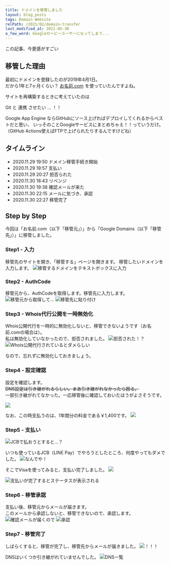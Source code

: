 ```yaml
---
title: ドメインを移管しました
layout: blog_posts
tags: Domain Website
relPath: /2021/02/domain-transfer
last_modified_at: 2021-05-30
a_few_word: Googleのヘビーユーザーになってしまう...
---
```


この記事、今更感がすごい

## 移管した理由
最初にドメインを登録したのが2019年4月1日。<br>
だから1年と7ヶ月くらい？ <a href="https://px.a8.net/svt/ejp?a8mat=3H5C5X+FQ79UI+50+2HHVNM" rel="nofollow" target="_blank">お名前.com</a>
<img border="0" width="1" height="1" src="https://www18.a8.net/0.gif?a8mat=3H5C5X+FQ79UI+50+2HHVNM" alt="" class="a8">を使っていたんですよね。

サイトを再構築するときに考えていたのは

<div class="card">
  <div class="card-body">
    Git と 連携 させたい ... ！！
  </div>
</div>

Google App Engine ならGitHubにソース上げればデプロイしてくれるからベストだと思い、
いっそのことGoogleサービスにまとめちゃえ！！っていうだけ。
（GitHub Actions使えばFTPで上げられたりするんですけどね）

## タイムライン
 - 2020.11.29 19:50 ドメイン移管手続き開始
 - 2020.11.29 19:57 支払い
 - 2020.11.29 20:27 拒否られた
 - 2020.11.30 18:43 リベンジ
 - 2020.11.30 19:38 確認メールが来た
 - 2020.11.30 22:15 メールに気づき、承認
 - 2020.11.30 22:27 移管完了


## Step by Step
今回は「お名前.com（以下「移管元」）」から「Google Domains（以下「移管先」）」に移管しました。

### Step1 - 入力
移管先のサイトを開き、「移管する」ページを開きます。
移管したいドメインを入力します。
![移管するドメインをテキストボックスに入力](/img/blog/2021/02/domain-transfer/01.png)

### Step2 - AuthCode
移管元から、AuthCodeを取得します。移管先に入力します。
![移管元から取得して...](/img/blog/2021/02/domain-transfer/02.png)
![移管先に貼り付け](/img/blog/2021/02/domain-transfer/03.png)

### Step3 - Whois代行公開を一時無効化
Whois公開代行を一時的に無効化しないと、移管できないようです（お名前.comの場合は）。<br>
私は無効化していなかったので、拒否されました。
![拒否された！？](/img/blog/2021/02/domain-transfer/10.png)
![Whois公開代行されているとダメらしい](/img/blog/2021/02/domain-transfer/11.png)

なので、忘れずに無効化しておきましょう。

### Step4 - 設定確認
設定を確認します。<br>
~~DNS設定は引き継がれるらしい。まあ引き継がれなかったら困る。~~<br>
一部引き継がれてなかった。一応移管後に確認しておいたほうがよさそうです。

![](/img/blog/2021/02/domain-transfer/04.png)

なお、この時支払うのは、1年間分の料金である￥1,400です。
![](/img/blog/2021/02/domain-transfer/05.png)

### Step5 - 支払い
![JCBで払おうとすると...？](/img/blog/2021/02/domain-transfer/06.png)

いつも使っているJCB（LINE Pay）でやろうとしたところ、何度やってもダメでした。
![なんでや！](/img/blog/2021/02/domain-transfer/07.png)

そこでVisaを使ってみると、支払い完了しました。
![](/img/blog/2021/02/domain-transfer/08.png)

![支払いが完了するとステータスが表示される](/img/blog/2021/02/domain-transfer/09.png)

### Step6 - 移管承認
支払い後、移管元からメールが届きます。<br>
このメールから承認しないと、移管できないので、承認します。
![確認メールが届くので](/img/blog/2021/02/domain-transfer/12.png)
![承認](/img/blog/2021/02/domain-transfer/13.png)

### Step7 - 移管完了
しばらくすると、移管が完了し、移管先からメールが届きました。
![！！！](/img/blog/2021/02/domain-transfer/14.png)

DNSはいくつか引き継がれていませんでした。
![DNS一覧](/img/blog/2021/02/domain-transfer/15.png)
